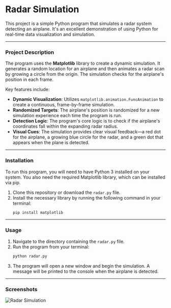 # Radar Simulation

This project is a simple Python program that simulates a radar system detecting an airplane. It's an excellent demonstration of using Python for real-time data visualization and simulation.

---

### Project Description

The program uses the **Matplotlib** library to create a dynamic simulation. It generates a random location for an airplane and then animates a radar scan by growing a circle from the origin. The simulation checks for the airplane's position in each frame.

Key features include:
* **Dynamic Visualization**: Utilizes `matplotlib.animation.FuncAnimation` to create a continuous, frame-by-frame simulation.
* **Randomized Targets**: The airplane's position is randomized for a new simulation experience each time the program is run.
* **Detection Logic**: The program's core logic is to check if the airplane's coordinates fall within the expanding radar radius.
* **Visual Cues**: The simulation provides clear visual feedback—a red dot for the airplane, a growing blue circle for the radar, and a green dot that appears when the plane is detected.

---

### Installation

To run this program, you will need to have Python 3 installed on your system. You also need the required Matplotlib library, which can be installed via pip.

1.  Clone this repository or download the `radar.py` file.
2.  Install the necessary library by running the following command in your terminal:
    ```bash
    pip install matplotlib
    ```

---

### Usage

1.  Navigate to the directory containing the `radar.py` file.
2.  Run the program from your terminal:
    ```bash
    python radar.py
    ```
3.  The program will open a new window and begin the simulation. A message will be printed to the console when the airplane is detected.

---

### Screenshots
![Radar Simulation](radar_simulation.gif)
